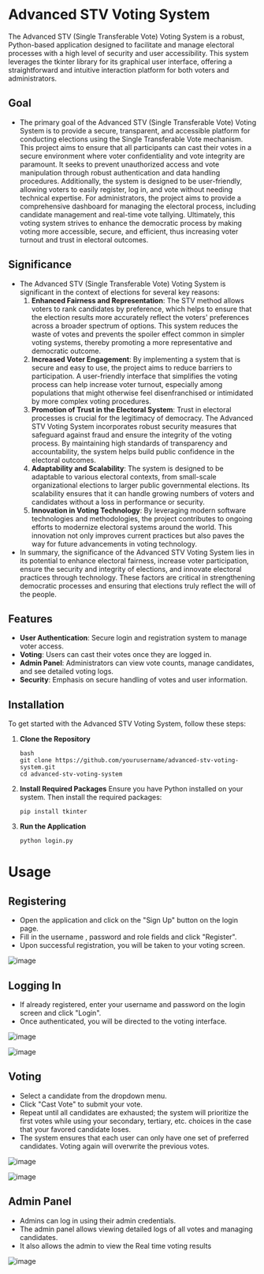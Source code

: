 # Advanced STV Voting System

The Advanced STV (Single Transferable Vote) Voting System is a robust, Python-based application designed to facilitate and manage electoral processes with a high level of security and user accessibility. This system leverages the tkinter library for its graphical user interface, offering a straightforward and intuitive interaction platform for both voters and administrators.

## Goal 
* The primary goal of the Advanced STV (Single Transferable Vote) Voting System is to provide a secure, transparent, and accessible platform for conducting elections using the Single Transferable Vote mechanism. This project aims to ensure that all participants can cast their votes in a secure environment where voter confidentiality and vote integrity are paramount. It seeks to prevent unauthorized access and vote manipulation through robust authentication and data handling procedures. Additionally, the system is designed to be user-friendly, allowing voters to easily register, log in, and vote without needing technical expertise. For administrators, the project aims to provide a comprehensive dashboard for managing the electoral process, including candidate management and real-time vote tallying. Ultimately, this voting system strives to enhance the democratic process by making voting more accessible, secure, and efficient, thus increasing voter turnout and trust in electoral outcomes.

## Significance 
* The Advanced STV (Single Transferable Vote) Voting System is significant in the context of elections for several key reasons:
   1. **Enhanced Fairness and Representation**: The STV method allows voters to rank candidates by preference, which helps to ensure that the election results more accurately reflect the voters' preferences across a broader spectrum of options. This system reduces the waste of votes and prevents the spoiler effect common in simpler voting systems, thereby promoting    a more representative and democratic outcome.
   2. **Increased Voter Engagement**: By implementing a system that is secure and easy to use, the project aims to reduce barriers to participation. A user-friendly interface that simplifies the voting process can help increase voter turnout, especially among populations that might otherwise feel disenfranchised or intimidated by more complex voting procedures.
   3. **Promotion of Trust in the Electoral System**: Trust in electoral processes is crucial for the legitimacy of democracy. The Advanced STV Voting System incorporates robust security measures that safeguard against fraud and ensure the integrity of the voting process. By maintaining high standards of transparency and accountability, the system helps build          public confidence in the electoral outcomes.
   4. **Adaptability and Scalability**: The system is designed to be adaptable to various electoral contexts, from small-scale organizational elections to larger public governmental elections. Its scalability ensures that it can handle growing numbers of voters and candidates without a loss in performance or security.
   5. **Innovation in Voting Technology**: By leveraging modern software technologies and methodologies, the project contributes to ongoing efforts to modernize electoral systems around the world. This innovation not only improves current practices but also paves the way for future advancements in voting technology.
* In summary, the significance of the Advanced STV Voting System lies in its potential to enhance electoral fairness, increase voter participation, ensure the security and integrity of elections, and innovate electoral practices through technology. These factors are critical in strengthening democratic processes and ensuring that elections truly reflect the will of the people.

## Features

- **User Authentication**: Secure login and registration system to manage voter access.
- **Voting**: Users can cast their votes once they are logged in.
- **Admin Panel**: Administrators can view vote counts, manage candidates, and see detailed voting logs.
- **Security**: Emphasis on secure handling of votes and user information.

## Installation

To get started with the Advanced STV Voting System, follow these steps:

1. **Clone the Repository**
   ```
   bash
   git clone https://github.com/yourusername/advanced-stv-voting-system.git
   cd advanced-stv-voting-system
   ```
2. **Install Required Packages**
    Ensure you have Python installed on your system. Then install the required packages:
    ```
   pip install tkinter
    ```

4. **Run the Application**
   ```
   python login.py
   ```

# Usage
## Registering 
* Open the application and click on the "Sign Up" button on the login page.
* Fill in the username , password and role fields and click "Register".
* Upon successful registration, you will be taken to your voting screen.

![image](https://github.com/Glory-Be-Upon-Me/Poejct2/assets/162085036/146bb6a5-7349-443a-86de-4b54234a8bc5)

## Logging In
* If already registered, enter your username and password on the login screen and click "Login".
* Once authenticated, you will be directed to the voting interface.

![image](https://github.com/Glory-Be-Upon-Me/Poejct2/assets/162085036/37fade1a-0426-424c-9f11-f148b37cde89)

![image](https://github.com/Glory-Be-Upon-Me/Poejct2/assets/162085036/b9e8bfc7-ef7f-43b1-b3de-25f58f017a6d)

## Voting
* Select a candidate from the dropdown menu.
* Click "Cast Vote" to submit your vote.
* Repeat until all candidates are exhausted; the system will prioritize the first votes while using your secondary, tertiary, etc. choices in the case that your favored candidate loses.
* The system ensures that each user can only have one set of preferred candidates. Voting again will overwrite the previous votes.

![image](https://github.com/Glory-Be-Upon-Me/Poejct2/assets/162085036/c3c364aa-c80c-48ba-8c6d-e6bc05ff7c2c)

![image](https://github.com/Glory-Be-Upon-Me/Poejct2/assets/162085036/416208c4-3ed9-4af5-9398-1acd2fbfef67)

## Admin Panel
* Admins can log in using their admin credentials.
* The admin panel allows viewing detailed logs of all votes and managing candidates.
* It also allows the admin to view the Real time voting results

![image](https://github.com/Glory-Be-Upon-Me/Poejct2/assets/162085036/6d458476-a73e-4c9e-86e0-9bcdeeb909d1)

   
